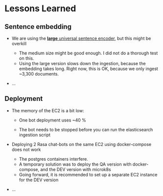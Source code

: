 # Lessons Learned

## Sentence embedding

- We are using the [**large** universal sentence encoder](https://tfhub.dev/google/universal-sentence-encoder-large/5), but this might be overkill
  - The medium size might be good enough. I did not do a thorough test on this.
  - Using the large version slows down the ingestion, because the embedding takes long. Right now, this is OK, because we only ingest ~3,300 documents.



- ...

## Deployment

- The memory of the EC2 is a bit low:

  - One bot deployment uses ~40 %

  - The bot needs to be stopped before you can run the elasticsearch ingestion script

    

- Deploying 2 Rasa chat-bots on the same EC2 using docker-compose does not work

  - The postgres containers interfere.
  - A temporary solution was to deploy the QA version with docker-compose, and the DEV version with microk8s
  - Going forward, it is recommended to set up a separate EC2 instance for the DEV version



- ...